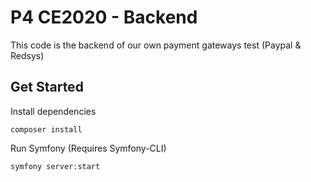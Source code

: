 # P4 CE2020 - Backend
This code is the backend of our own payment gateways test (Paypal & Redsys)
## Get Started
Install dependencies
```
composer install
```

Run Symfony (Requires Symfony-CLI)

```shell script
symfony server:start
```